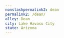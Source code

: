 ```yaml
---
﻿nonslashpermalink2: dean
permalink2: /dean/
alley: Dean
city: Lake Havasu City
state: Arizona
---
```

